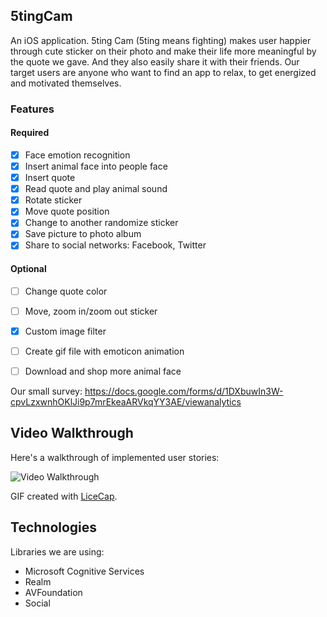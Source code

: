 ## 5tingCam
An iOS application. 5ting Cam (5ting means fighting) makes user happier through cute sticker on their photo and make their life more meaningful by the quote we gave. And they also easily share it with their friends. Our target users are anyone who want to find an app to relax, to get energized and motivated themselves.

### Features

#### Required
- [X] Face emotion recognition
- [x] Insert animal face into people face
- [x] Insert quote
- [x] Read quote and play animal sound
- [X] Rotate sticker
- [X] Move quote position
- [X] Change to another randomize sticker
- [X] Save picture to photo album
- [X] Share to social networks: Facebook, Twitter

#### Optional
- [ ] Change quote color
- [ ] Move, zoom in/zoom out sticker
- [X] Custom image filter
- [ ] Create gif file with emoticon animation
- [ ] Download and shop more animal face


Our small survey:
https://docs.google.com/forms/d/1DXbuwIn3W-cpvLzxwnhOKlJi9p7mrEkeaARVkqYY3AE/viewanalytics

## Video Walkthrough

Here's a walkthrough of implemented user stories:

<img src='https://github.com/TheSafari/5tingCam/blob/master/5ting%20Cam%20walkthrough.gif' title='Video Walkthrough' width='' alt='Video Walkthrough' />

GIF created with [LiceCap](http://www.cockos.com/licecap/).

## Technologies
Libraries we are using:
- Microsoft Cognitive Services
- Realm
- AVFoundation
- Social

